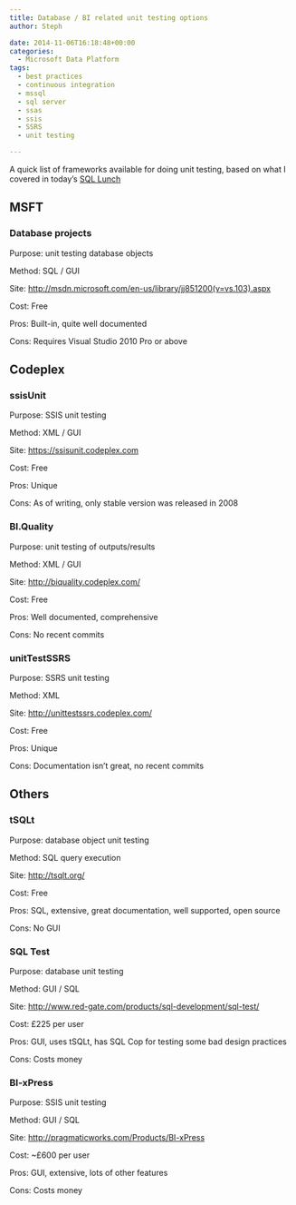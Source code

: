 ```yaml
---
title: Database / BI related unit testing options
author: Steph

date: 2014-11-06T16:18:48+00:00
categories:
  - Microsoft Data Platform
tags:
  - best practices
  - continuous integration
  - mssql
  - sql server
  - ssas
  - ssis
  - SSRS
  - unit testing

---
```

A quick list of frameworks available for doing unit testing, based on what I covered in today&#8217;s [SQL Lunch][1]

## MSFT

### Database projects

Purpose: unit testing database objects
  
Method: SQL / GUI
  
Site: <http://msdn.microsoft.com/en-us/library/jj851200(v=vs.103).aspx>
  
Cost: Free
  
Pros: Built-in, quite well documented
  
Cons: Requires Visual Studio 2010 Pro or above

## Codeplex

### ssisUnit

Purpose: SSIS unit testing
  
Method: XML / GUI
  
Site: <https://ssisunit.codeplex.com>
  
Cost: Free
  
Pros: Unique
  
Cons: As of writing, only stable version was released in 2008

### BI.Quality

Purpose: unit testing of outputs/results
  
Method: XML / GUI
  
Site: <a href="http://biquality.codeplex.com/" target=_blank>http://biquality.codeplex.com/</a>
  
Cost: Free
  
Pros: Well documented, comprehensive
  
Cons: No recent commits

### unitTestSSRS

Purpose: SSRS unit testing
  
Method: XML
  
Site: <http://unittestssrs.codeplex.com/>
  
Cost: Free
  
Pros: Unique
  
Cons: Documentation isn&#8217;t great, no recent commits

## Others

### tSQLt

Purpose: database object unit testing
  
Method: SQL query execution
  
Site: <http://tsqlt.org/>
  
Cost: Free
  
Pros: SQL, extensive, great documentation, well supported, open source
  
Cons: No GUI

### SQL Test

Purpose: database unit testing
  
Method: GUI / SQL
  
Site: <http://www.red-gate.com/products/sql-development/sql-test/>
  
Cost: £225 per user
  
Pros: GUI, uses tSQLt, has SQL Cop for testing some bad design practices
  
Cons: Costs money

### BI-xPress

Purpose: SSIS unit testing
  
Method: GUI / SQL
  
Site: <http://pragmaticworks.com/Products/BI-xPress>
  
Cost: ~£600 per user
  
Pros: GUI, extensive, lots of other features
  
Cons: Costs money

 [1]: http://www.meetup.com/Cardiff-SQL-Server-User-Group/